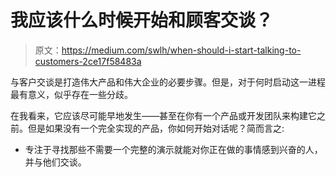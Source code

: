 # 我应该什么时候开始和顾客交谈？

> 原文：<https://medium.com/swlh/when-should-i-start-talking-to-customers-2ce17f58483a>

与客户交谈是打造伟大产品和伟大企业的必要步骤。但是，对于何时启动这一进程最有意义，似乎存在一些分歧。

在我看来，它应该尽可能早地发生——甚至在你有一个产品或开发团队来构建它之前。但是如果没有一个完全实现的产品，你如何开始对话呢？简而言之:

*   专注于寻找那些不需要一个完整的演示就能对你正在做的事情感到兴奋的人，并与他们交谈。
